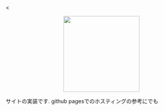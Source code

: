 <<div style="text-align: center;">
  <img src="https://github.com/maemon4095/HackNoSense/blob/168e084050cb8e42656fd4af48db14f4ad0204bb/site/assets/images/logo-small.svg" height="200px">
</div>
サイトの実装です. github pagesでのホスティングの参考にでも
